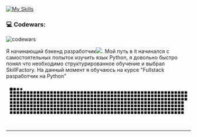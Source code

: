
[![My Skills](https://skillicons.dev/icons?i=py,django,html,css,postman,sqlite,linux,git,github)](https://skillicons.dev)
### 💻 Codewars:

![codewars](https://www.codewars.com/users/jforsety/badges/large)

Я начинающий бэкенд разработчик<img src="https://media.giphy.com/media/WUlplcMpOCEmTGBtBW/giphy.gif" width="30px">. Мой путь в it начинался с самостоятельных попыток изучить язык Python, я довольно быстро понял что необходимо структурированное обучение и выбрал SkillFactory.
На данный момент я обучаюсь на курсе "Fullstack разработчик на Python"

<p align="center">
 <img width="600" src="assets/github-snake.svg" alt="snake"/>
</p>

---


